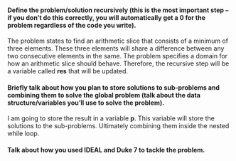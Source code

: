 #### Define the problem/solution recursively (this is the most important step – if you don’t do this correctly, you will automatically get a 0 for the problem regardless of the code you write).

The problem states to find an arithmetic slice that consists of a minimum of three elements.
These three elements will share a difference between any two consecutive elements in the same.
The problem specifies a domain for how an arithmetic slice should behave.
Therefore, the recursive step will be a variable called **res** that will be updated.  

#### Briefly talk about how you plan to store solutions to sub-problems and combining them to solve the global problem (talk about the data structure/variables you’ll use to solve the problem).

I am going to store the result in a variable **p**. This variable will store the solutions to the sub-problems. 
Ultimately combining them inside the nested while loop. 

#### Talk about how you used IDEAL and Duke 7 to tackle the problem.                                      
